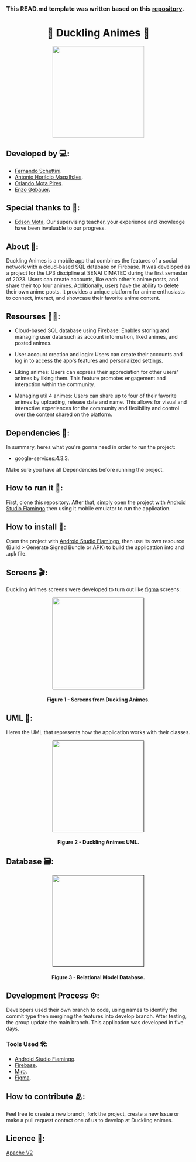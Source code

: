 ### This READ.md template was written based on this [repository](https://github.com/FernandoSchett/github_readme_template).

<h1 align="center">🦊 Duckling Animes 🦊</h1>

<div align="center">
	<a href="https://www.youtube.com/watch?v=3GFW8_c4fTM&ab_channel=COEL6252">
	<img height = "250em" src = "https://github.com/enzogebauer/Duckling-Animes/assets/80331486/06ebb259-5044-468b-9f3f-35764252e0cd" />
    </a>
</div>

## Developed by 💻:
- [Fernando Schettini](https://github.com/FernandoSchett).
- [Antonio Horácio Magalhães](https://github.com/AntonioHoracio77).
- [Orlando Mota Pires](https://github.com/orlandomotapires).
- [Enzo Gebauer](https://github.com/enzogebauer).

## Special thanks to 🥰:
- [Edson Mota](https://github.com/edsonmottac), Our supervising teacher, your experience and knowledge have been invaluable to our progress.

## About 🤔:

Duckling Animes is a mobile app that combines the features of a social network with a cloud-based SQL database on Firebase. It was developed as a project for the LP3 discipline at SENAI CIMATEC during the first semester of 2023. Users can create accounts, like each other's anime posts, and share their top four animes. Additionally, users have the ability to delete their own anime posts. It provides a unique platform for anime enthusiasts to connect, interact, and showcase their favorite anime content.

## Resourses 🧑‍🔬:

- Cloud-based SQL database using Firebase: Enables storing and managing user data such as account information, liked animes, and posted animes.

- User account creation and login: Users can create their accounts and log in to access the app's features and personalized settings.

- Liking animes: Users can express their appreciation for other users' animes by liking them. This feature promotes engagement and interaction within the community.

- Managing util 4 animes: Users can share up to four of their favorite animes by uploading, release date and name. This allows for visual and interactive experiences for the community and flexibility and control over the content shared on the platform. 

## Dependencies 🚚:

In summary, heres what you're gonna need in order to run the project:

- google-services:4.3.3.

Make sure you have all Dependencies before running the project.

## How to run it 🏃:

First, clone this repository. After that, simply open the project with [Android Studio Flamingo](https://developer.android.com/studio?gclid=CjwKCAjwkLCkBhA9EiwAka9QRtoH0l_XcBFvl26AViadXiql6u4y5SU_ButKWTrG-Pt4bFONq_IkhBoC01QQAvD_BwE&gclsrc=aw.ds) then using it mobile emulator to run the application. 

## How to install 🔬:

Open the project with [Android Studio Flamingo](https://developer.android.com/studio?gclid=CjwKCAjwkLCkBhA9EiwAka9QRtoH0l_XcBFvl26AViadXiql6u4y5SU_ButKWTrG-Pt4bFONq_IkhBoC01QQAvD_BwE&gclsrc=aw.ds), then use its own resource (Build > Generate Signed Bundle or APK) to build the applicattion into and .apk file.

## Screens 🎬:

Duckling Animes screens were developed to turn out like [figma](https://www.figma.com/file/Vd1AuUZ97QO60LM4jriRUI/DunklingAnimes?type=design&node-id=0-1&t=iFcvM94IcnycrYPe-0) screens:

<div align="center">
	<a href="">
	<img height = "250em" src = "" /> 
    </a>
</div>
<h4 align="center">Figure 1 - Screens from Duckling Animes.</h4>


## UML‍ 💬:

Heres the UML that represents how the application works with their classes.

<div align="center">
	<a href="">
	<img height = "250em" src = "" />
    </a>
</div>
<h4 align="center">Figure 2 - Duckling Animes UML.</h4>


## Database 🗃️:

<div align="center">
	<a href="">
	<img height = "250em" src = "https://github.com/enzogebauer/Duckling-Animes/assets/80331486/8988d003-72b9-47ea-95da-b1c401829b2f" />
    </a>
</div>

<h4 align="center">Figure 3 - Relational Model Database.</h4>

## Development Process ⚙️:

Developers used their own branch to code, using names to identify the commit type then merginng the features into develop branch. After testing, the group update the main branch. This application was developed in five days.

### Tools Used 🛠️: 

- [Android Studio Flamingo](https://developer.android.com/studio?gclid=CjwKCAjwkLCkBhA9EiwAka9QRtoH0l_XcBFvl26AViadXiql6u4y5SU_ButKWTrG-Pt4bFONq_IkhBoC01QQAvD_BwE&gclsrc=aw.ds). 
- [Firebase](https://firebase.google.com/?hl=pt).
- [Miro](https://miro.com/).
- [Figma](https://www.figma.com/).

## How to contribute 🫂:

Feel free to create a new branch, fork the project, create a new Issue or make a pull request contact one of us to develop at Duckling animes.

## Licence 📜:

[Apache V2](https://choosealicense.com/licenses/apache-2.0/)
